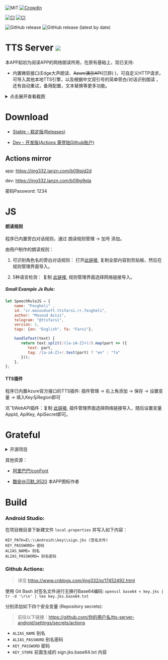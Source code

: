 ![MIT](https://img.shields.io/badge/license-MIT-green)
[![Crowdin](https://img.shields.io/badge/Localization-Crowdin-blueviolet?logo=Crowdin)](https://crowdin.com/project/tts-server)

[![CI](https://github.com/jing332/tts-server-android/actions/workflows/release.yml/badge.svg)](https://github.com/jing332/tts-server-android/actions/workflows/release.yml)
[![CI](https://github.com/jing332/tts-server-android/actions/workflows/test.yml/badge.svg)](https://github.com/jing332/tts-server-android/actions/workflows/test.yml)

![GitHub release](https://img.shields.io/github/downloads/jing332/tts-server-android/total)
![GitHub release (latest by date)](https://img.shields.io/github/downloads/jing332/tts-server-android/latest/total)

# TTS Server [![](https://img.shields.io/badge/Q%E7%BE%A4-124841768-blue)](https://jq.qq.com/?_wv=1027&k=y7WCDjEA)

本APP起初为阅读APP的网络朗读所用，在原有基础上，现已支持:

* 内置微软接口(Edge大声朗读、~~Azure演示API~~(已猝) )，可自定义HTTP请求，可导入其他本地TTS引擎，以及根据中文双引号的简单旁白/对话识别朗读
  ，还有自动重试，备用配置，文本替换等更多功能。

<details>
  <summary>点击展开查看截图</summary>

  <img src="./images/1.jpg" height="150px">
  <img src="./images/2.jpg" height="150px">
  <img src="./images/3.jpg" height="150px">
  <img src="./images/4.jpg" height="150px">

</details>

# Download

* [Stable - 稳定版(Releases)](https://github.com/jing332/tts-server-android/releases)

* [Dev - 开发版(Actions 需登陆Github账户)](https://github.com/jing332/tts-server-android/actions)

## Actions mirror

app: https://jing332.lanzn.com/b09jpjd2d

dev: https://jing332.lanzn.com/b09ig9qla

密码Password: 1234


# JS

#### 朗读规则

程序已内置旁白对话规则，通过 朗读规则管理 -> 加号 添加。

由用户制作的朗读规则：

1. 可识别角色名的旁白对话规则：
   打开[此链接](https://www.gitlink.org.cn/geek/src/tree/master/ttsrv-speechRules-multiVoice.json),
   复制全部内容到剪贴板，然后在规则管理界面导入。

2. 5种语言检测： 复制 [此链接](https://jt12.de/SYV2_1/2023/04/16/10/08/08/1681610888643b588876c09.json),
   规则管理界面选择网络链接导入。
   
##### Small Example Js Rule:
```javascript
let SpeechRuleJS = {
    name: "Fesgheli" ,
    id: "ir.masoudsoft.ttsfarsi.rr.fesgheli",
    author: "Masoud Azizi",
    telegram: "@ttsfarsi",
    version: 1,
    tags: {en: "English", fa: "Farsi"},

    handleText(text) {
       return text.split(/([a-zA-Z]+)/).map(part => ({
          text: part,
          tag: /[a-zA-Z]+/.test(part) ? "en" : "fa"
       }));
    },
};
```

#### TTS插件

程序已内置Azure官方接口的TTS插件: 插件管理 -> 右上角添加 -> 保存 -> 设置变量 -> 填入Key与Region即可

讯飞WebAPI插件：复制 [此链接](https://jt12.de/SYV2_1/2023/04/16/10/25/17/1681611917643b5c8d61313.json),
插件管理界面选择网络链接导入，随后设置变量 AppId, ApiKey, ApiSecret即可。

# Grateful

<details>
  <summary>开源项目</summary>

| Application                                                                     | Microsoft TTS                                                         |
|---------------------------------------------------------------------------------|-----------------------------------------------------------------------|
| [gedoor/legado](https://github.com/gedoor/legado)                               | [wxxxcxx/ms-ra-forwarder](https://github.com/wxxxcxx/ms-ra-forwarder) |
| [ag2s20150909/TTS](https://github.com/ag2s20150909/TTS)                         | [litcc/tts-server](https://github.com/litcc/tts-server)               |
| [benjaminwan/ChineseTtsTflite](https://github.com/benjaminwan/ChineseTtsTflite) | [asters1/tts](https://github.com/asters1/tts)                         |
| [yellowgreatsun/MXTtsEngine](https://github.com/yellowgreatsun/MXTtsEngine)     |
| [2dust/v2rayNG](https://github.com/2dust/v2rayNG)                               |

| Library                                                                                                         | Description                                                                                                                                                   |
|-----------------------------------------------------------------------------------------------------------------|---------------------------------------------------------------------------------------------------------------------------------------------------------------|
| [dromara/hutool](https://github.com/dromara/hutool/)                                                            | 🍬A set of tools that keep Java sweet.                                                                                                                        |
| [LouisCAD/Splitties](https://github.com/LouisCAD/Splitties)                                                     | A collection of hand-crafted extensions for your Kotlin projects.                                                                                             |
| [getactivity/logcat](https://github.com/getactivity/logcat)                                                     | Android 日志打印框架，在手机上可以直接看到 Logcat 日志啦                                                                                                                          |
| [rosuH/AndroidFilePicker](https://github.com/rosuH/AndroidFilePicker)                                           | FilePicker is a small and fast file selector library that is constantly evolving with the goal of rapid integration, high customization, and configurability~ |
| [androidbroadcast/ViewBindingPropertyDelegate](https://github.com/androidbroadcast/ViewBindingPropertyDelegate) | Make work with Android View Binding simpler                                                                                                                   |
| [zhanghai/AndroidFastScroll](https://github.com/zhanghai/AndroidFastScroll)                                     | Fast scroll for Android RecyclerView and more                                                                                                                 |
| [Rosemoe/sora-editor](https://github.com/Rosemoe/sora-editor)                                                   | sora-editor is a cool and optimized code editor on Android platform                                                                                           |
| [gedoor/rhino-android](https://github.com/gedoor/rhino-android)                                                 | Give access to RhinoScriptEngine from the JSR223 interfaces on Android JRE.                                                                                   |
| [liangjingkanji/BRV](https://github.com/liangjingkanji/BRV)                                                     | Android上最好的RecyclerView框架, 比 BRVAH 更简单强大                                                                                                                      |
| [liangjingkanji/Net](https://github.com/liangjingkanji/Net)                                                     | Android最好的网络请求工具, 比 Retrofit/OkGo 更简单易用                                                                                                                       |
| [chibatching/kotpref](https://github.com/chibatching/kotpref)                                                   | Android SharedPreferences delegation library for Kotlin                                                                                                       |
| [google/ExoPlayer](https://github.com/google/ExoPlayer)                                                         | An extensible media player for Android                                                                                                                        |
| [material-components-android](https://github.com/material-components/material-components-android)               | Modular and customizable Material Design UI components for Android                                                                                            |
| [kotlinx.serialization](https://github.com/Kotlin/kotlinx.serialization/)                                       | Kotlin multiplatform / multi-format serialization                                                                                                             |
| [kotlinx.coroutine](https://github.com/Kotlin/kotlinx.coroutines)                                               | Library support for Kotlin coroutines                                                                                                                         |

</details>

其他资源：

* [阿里巴巴IconFont](https://www.iconfont.cn/)

* [酷安@沉默_9520](http://www.coolapk.com/u/25956307) 本APP图标作者

# Build

### Android Studio:
在项目根目录下新建文件 `local.properties` 并写入如下内容：
```
KEY_PATH=E\:\\Android\\key\\sign.jks (签名文件)
KEY_PASSWORD= 密码
ALIAS_NAME= 别名
ALIAS_PASSWORD= 别名密码
```



### Github Actions:
> 详见 https://www.cnblogs.com/jing332/p/17452492.html

使用 Git Bash 对签名文件进行无换行Base64编码: `openssl base64 < key.jks | tr -d '\r\n' | tee key.jks.base64.txt`

分别添加如下四个安全变量 (Repository secrets):
> 前往以下链接：https://github.com/你的用户名/tts-server-android/settings/secrets/actions
* `ALIAS_NAME` 别名
* `ALIAS_PASSWORD` 别名密码
* `KEY_PASSWORD` 密码
* `KEY_STORE` 前面生成的 sign.jks.base64.txt 内容
